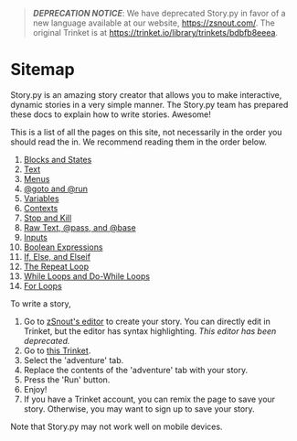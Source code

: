 > ***DEPRECATION NOTICE***: We have deprecated Story.py in favor of a new language available at our website, https://zsnout.com/. The original Trinket is at https://trinket.io/library/trinkets/bdbfb8eeea.

# Sitemap
Story.py is an amazing story creator that allows you to make interactive, dynamic stories in a very simple manner. The Story.py team has prepared these docs to explain how to write stories. Awesome!

This is a list of all the pages on this site, not necessarily in the order you should read the in. We recommend reading them in the order below.
 1. [Blocks and States](/posts/blocks)
 2. [Text](/posts/text)
 3. [Menus](/posts/menu)
 4. [@goto and @run](/posts/goto-run)
 5. [Variables](/posts/variables)
 6. [Contexts](/posts/context)
 7. [Stop and Kill](/posts/exit)
 8. [Raw Text, @pass, and @base](/posts/raw)
 9. [Inputs](/posts/input)
 10. [Boolean Expressions](/posts/boolean)
 11. [If, Else, and Elseif](/posts/if-block)
 12. [The Repeat Loop](/posts/repeat-loop)
 13. [While Loops and Do-While Loops](/posts/while-loop)
 14. [For Loops](/posts/for-loop)

To write a story,
 1. Go to [zSnout's editor](https://zsnout.com/story.py/editor) to create your story. You can directly edit in Trinket, but the editor has syntax highlighting. *This editor has been deprecated.*
 2. Go to [this Trinket](https://trinket.io/embed/python/bdbfb8eeea).
 3. Select the 'adventure' tab.
 4. Replace the contents of the 'adventure' tab with your story.
 5. Press the 'Run' button.
 6. Enjoy!
 7. If you have a Trinket account, you can remix the page to save your story. Otherwise, you may want to sign up to save your story.

Note that Story.py may not work well on mobile devices.
